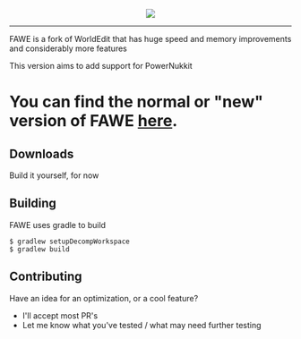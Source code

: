 <p align="center">
  <img src="https://i.imgur.com/Fog5fDB.png">
</p>

---


FAWE is a fork of WorldEdit that has huge speed and memory improvements and considerably more features

This version aims to add support for PowerNukkit
# You can find the normal or "new" version of FAWE [here](https://github.com/IntellectualSites/FastAsyncWorldEdit).

## Downloads
Build it yourself, for now

## Building
FAWE uses gradle to build

```
$ gradlew setupDecompWorkspace
$ gradlew build
```

## Contributing
Have an idea for an optimization, or a cool feature?
 - I'll accept most PR's
 - Let me know what you've tested / what may need further testing
